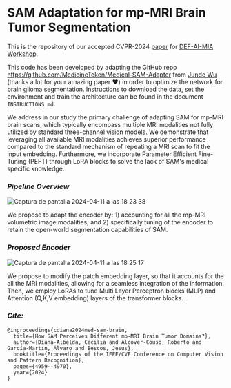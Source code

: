 # SAM Adaptation for mp-MRI Brain Tumor Segmentation

This is the repository of our accepted CVPR-2024 [paper](https://openaccess.thecvf.com/content/CVPR2024W/DEF-AI-MIA/html/Diana-Albelda_How_SAM_Perceives_Different_mp-MRI_Brain_Tumor_Domains_CVPRW_2024_paper.html) for [DEF-AI-MIA Workshop](https://ai-medical-image-analysis.github.io/4th/). 

This code has been developed by adapting the GitHub repo https://github.com/MedicineToken/Medical-SAM-Adapter from [Junde Wu](https://github.com/WuJunde) (thanks a lot for your amazing paper ❤️) in order to optimize the network for brain glioma segmentation. Instructions to download the data, set the environment and train the architecture can be found in the document `INSTRUCTIONS.md`.

We address in our study the primary challenge of adapting SAM for mp-MRI brain scans, which typically encompass multiple MRI modalities not fully utilized by standard three-channel vision models. We demonstrate that leveraging all available MRI modalities achieves superior performance compared to the standard mechanism of repeating a MRI scan to fit the input embedding. Furthermore, we incorporate Parameter Efficient Fine-Tuning (PEFT) through LoRA blocks to solve the lack of SAM's medical specific knowledge.

### *Pipeline Overview*

![Captura de pantalla 2024-04-11 a las 18 23 38](https://github.com/vpulab/med-sam-brain/assets/96308828/4b82d250-e471-4052-89e4-e428e2b49048)

We propose to adapt the encoder by: 1) accounting for all the mp-MRI volumetric image modalities; and 2) specifically tuning of the encoder to retain the open-world segmentation capabilities of SAM.


### *Proposed Encoder*

![Captura de pantalla 2024-04-11 a las 18 25 17](https://github.com/vpulab/med-sam-brain/assets/96308828/13217e7d-71ad-4398-8ff8-218aece39365)

We propose to modify the patch embedding layer, so that it accounts for the all the MRI modalities, allowing for a seamless integration of the information. Then, we employ LoRAs to tune Multi Layer Perceptron blocks (MLP) and Attention (Q,K,V embedding) layers of the 
transformer blocks.


### *Cite:*

```
@inproceedings{cdiana2024med-sam-brain,
  title={How SAM Perceives Different mp-MRI Brain Tumor Domains?},
  author={Diana-Albelda, Cecilia and Alcover-Couso, Roberto and García-Martín, Álvaro and Bescos, Jesus},
  booktitle={Proceedings of the IEEE/CVF Conference on Computer Vision and Pattern Recognition},
  pages={4959--4970},
  year={2024}
}
```
